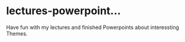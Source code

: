 # lectures-powerpoint...

Have fun with my lectures and finished Powerpoints about interessting Themes.
